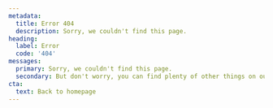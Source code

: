 ```yaml
---
metadata:
  title: Error 404
  description: Sorry, we couldn't find this page.
heading:
  label: Error
  code: '404'
messages:
  primary: Sorry, we couldn't find this page.
  secondary: But don't worry, you can find plenty of other things on our homepage.
cta:
  text: Back to homepage
---
```

